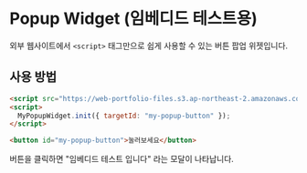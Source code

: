 # Popup Widget (임베디드 테스트용)

외부 웹사이트에서 `<script>` 태그만으로 쉽게 사용할 수 있는 버튼 팝업 위젯입니다.

## 사용 방법

```html
<script src="https://web-portfolio-files.s3.ap-northeast-2.amazonaws.com/popup-widget.js"></script>
<script>
  MyPopupWidget.init({ targetId: "my-popup-button" });
</script>

<button id="my-popup-button">눌러보세요</button>
```

버튼을 클릭하면 "임베디드 테스트 입니다" 라는 모달이 나타납니다.
